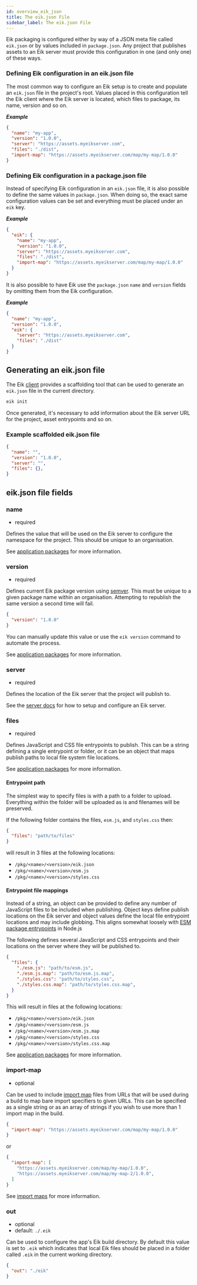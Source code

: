 ```yaml
---
id: overview_eik_json
title: The eik.json File
sidebar_label: The eik.json File
---
```


Eik packaging is configured either by way of a JSON meta file called `eik.json` or by values included in `package.json`. Any project that publishes assets to an Eik server must provide this configuration in one (and only one) of these ways.

### Defining Eik configuration in an eik.json file

The most common way to configure an Eik setup is to create and populate an `eik.json` file in the project's root. Values placed in this configuration tell the Eik client where the Eik server is located, which files to package, its name, version and so on.

__*Example*__

```json
{
  "name": "my-app",
  "version": "1.0.0",
  "server": "https://assets.myeikserver.com",
  "files": "./dist",
  "import-map": "https://assets.myeikserver.com/map/my-map/1.0.0"
}
```

### Defining Eik configuration in a package.json file

Instead of specifying Eik configuration in an `eik.json` file, it is also possible to define the same values in `package.json`. When doing so, the exact same configuration values can be set and everything must be placed under an `eik` key.

__*Example*__

```json
{
  "eik": {
    "name": "my-app",
    "version": "1.0.0",
    "server": "https://assets.myeikserver.com",
    "files": "./dist",
    "import-map": "https://assets.myeikserver.com/map/my-map/1.0.0"
  }
}
```

It is also possible to have Eik use the `package.json` `name` and `version` fields by omitting them from the Eik configuration.

__*Example*__

```json
{
  "name": "my-app",
  "version": "1.0.0",
  "eik": {
    "server": "https://assets.myeikserver.com",
    "files": "./dist"
  }
}
```

## Generating an eik.json file

The Eik [client](client.md) provides a scaffolding tool that can be used to generate an `eik.json` file in the current directory.

```sh
eik init
```

Once generated, it's necessary to add information about the Eik server URL for the project, asset entrypoints and so on.

### Example scaffolded eik.json file

```json
{
  "name": "",
  "version": "1.0.0",
  "server": "",
  "files": {},
}
```

## eik.json file fields

### name  

* required

Defines the value that will be used on the Eik server to configure the namespace for the project. This should be unique to an organisation.

See [application packages](/docs/client_app_packages) for more information.

### version

* required

Defines current Eik package version using [semver](https://semver.org/). This must be unique to a given package name within an organisation. Attempting to republish the same version a second time will fail.

```json
{
  "version": "1.0.0"
}
```

You can manually update this value or use the `eik version` command to automate the process.

See [application packages](/docs/client_app_packages) for more information.

### server

* required

Defines the location of the Eik server that the project will publish to.

See the [server docs](/docs/server) for how to setup and configure an Eik server.

### files

* required

Defines JavaScript and CSS file entrypoints to publish. This can be a string defining a single entrypoint or folder, or it can be an object that maps publish paths to local file system file locations.

See [application packages](/docs/client_app_packages) for more information.

#### Entrypoint path

The simplest way to specify files is with a path to a folder to upload. Everything within the folder will be uploaded as is and filenames will be preserved.

If the following folder contains the files, `esm.js`, and `styles.css` then:

```json
{
  "files": "path/to/files"
}
```

will result in 3 files at the following locations:

* `/pkg/<name>/<version>/eik.json`
* `/pkg/<name>/<version>/esm.js`
* `/pkg/<name>/<version>/styles.css`

#### Entrypoint file mappings

Instead of a string, an object can be provided to define any number of JavaScript files to be included when publishing. Object keys define publish locations on the Eik server and object values define the local file entrypoint locations and may include globbing. This aligns somewhat loosely with [ESM package entrypoints](https://nodejs.org/dist/latest-v14.x/docs/api/esm.html#esm_package_entry_points) in Node.js

The following defines several JavaScript and CSS entrypoints and their locations on the server where they will be published to. 

```json
{
  "files": {
    "./esm.js": "path/to/esm.js",
    "./esm.js.map": "path/to/esm.js.map",
    "./styles.css": "path/to/styles.css",
    "./styles.css.map": "path/to/styles.css.map",
  }
}
```

This will result in files at the following locations:

* `/pkg/<name>/<version>/eik.json`
* `/pkg/<name>/<version>/esm.js`
* `/pkg/<name>/<version>/esm.js.map`
* `/pkg/<name>/<version>/styles.css`
* `/pkg/<name>/<version>/styles.css.map`

See [application packages](/docs/client_app_packages) for more information.

### import-map

* optional

Can be used to include [import map](https://github.com/WICG/import-maps#the-basic-idea) files from URLs that will be used during a build to map bare import specifiers to given URLs. This can be specified as a single string or as an array of strings if you wish to use more than 1 import map in the build.

```json
{
  "import-map": "https://assets.myeikserver.com/map/my-map/1.0.0"
}
```

or

```json
{
  "import-map": [
    "https://assets.myeikserver.com/map/my-map/1.0.0",
    "https://assets.myeikserver.com/map/my-map-2/1.0.0",
  ]
}
```

See [import maps](/docs/client_import_maps) for more information.

### out

* optional
* default: `./.eik`

Can be used to configure the app's Eik build directory. By default this value is set to `.eik` which indicates that local Eik files should be placed in a folder called `.eik` in the current working directory.

```json
{
  "out": "./eik"
}
```
